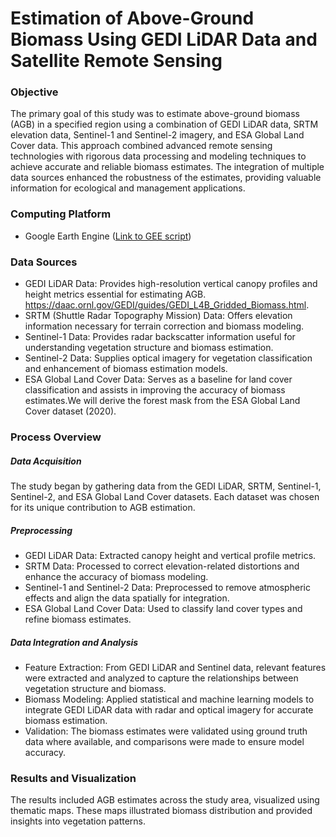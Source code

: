 # Estimation of Above-Ground Biomass Using GEDI LiDAR Data and Satellite Remote Sensing
### Objective
The primary goal of this study was to estimate above-ground biomass (AGB) in a specified region using a combination of GEDI LiDAR data, SRTM elevation data, Sentinel-1 and Sentinel-2 imagery, and ESA Global Land Cover data.
This approach combined advanced remote sensing technologies with rigorous data processing and modeling techniques to achieve accurate and reliable biomass estimates. The integration of multiple data sources enhanced the robustness of the estimates, providing valuable information for ecological and management applications.
### Computing Platform
- Google Earth Engine ([Link to GEE script](https://code.earthengine.google.com/0af39cec763971264c7bac54d589a3f9?noload=1))
### Data Sources

- GEDI LiDAR Data: Provides high-resolution vertical canopy profiles and height metrics essential for estimating AGB.
https://daac.ornl.gov/GEDI/guides/GEDI_L4B_Gridded_Biomass.html.
- SRTM (Shuttle Radar Topography Mission) Data: Offers elevation information necessary for terrain correction and biomass modeling.
- Sentinel-1 Data: Provides radar backscatter information useful for understanding vegetation structure and biomass estimation.
- Sentinel-2 Data: Supplies optical imagery for vegetation classification and enhancement of biomass estimation models.
- ESA Global Land Cover Data: Serves as a baseline for land cover classification and assists in improving the accuracy of biomass estimates.We will derive the forest mask from the ESA Global Land Cover dataset (2020).
  
### Process Overview

##### Data Acquisition
The study began by gathering data from the GEDI LiDAR, SRTM, Sentinel-1, Sentinel-2, and ESA Global Land Cover datasets. Each dataset was chosen for its unique contribution to AGB estimation.

##### Preprocessing
- GEDI LiDAR Data: Extracted canopy height and vertical profile metrics.
- SRTM Data: Processed to correct elevation-related distortions and enhance the accuracy of biomass modeling.
- Sentinel-1 and Sentinel-2 Data: Preprocessed to remove atmospheric effects and align the data spatially for integration.
- ESA Global Land Cover Data: Used to classify land cover types and refine biomass estimates.
  
##### Data Integration and Analysis
- Feature Extraction: From GEDI LiDAR and Sentinel data, relevant features were extracted and analyzed to capture the relationships between vegetation structure and biomass.
- Biomass Modeling: Applied statistical and machine learning models to integrate GEDI LiDAR data with radar and optical imagery for accurate biomass estimation.
- Validation: The biomass estimates were validated using ground truth data where available, and comparisons were made to ensure model accuracy.

### Results and Visualization
The results included AGB estimates across the study area, visualized using thematic maps. These maps illustrated biomass distribution and provided insights into vegetation patterns.







